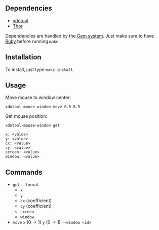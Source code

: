 Dependencies
------------

- [xdotool][]
- [Thor][]

Dependencies are handled by the [Gem system][RubyGems].
Just make sure to have [Ruby][] before running `make`.

Installation
------------

To install, just type `make install`.

Usage
-----

Move mouse to window center:

```
xdotool-mouse-window move 0.5 0.5
```

Get mouse position:

```
xdotool-mouse-window get
```

```
x: <value>
y: <value>
cx: <value>
cy: <value>
screen: <value>
window: <value>
```

Commands
--------

- `get` `--format`
  - `x`
  - `y`
  - `cx` (coefficient)
  - `cy` (coefficient)
  - `screen`
  - `window`
- `move` `x` (0 → 1) `y` (0 → 1) `--window <id>`

[xdotool]: http://semicomplete.com/projects/xdotool
[Ruby]: https://ruby-lang.org
[RubyGems]: https://rubygems.org
[Thor]: http://whatisthor.com
